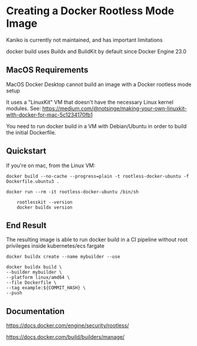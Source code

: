 # Creating a Docker Rootless Mode Image

Kaniko is currently not maintained, and has important limitations

docker build uses Buildx and BuildKit by default since Docker Engine 23.0

## MacOS Requirements

MacOS Docker Desktop cannot build an image with a Docker rootless mode setup

It uses a "LinuxKit" VM that doesn't have the necessary Linux kernel modules. See: https://medium.com/@notsinge/making-your-own-linuxkit-with-docker-for-mac-5c1234170fb1 

You need to run docker build in a VM with Debian/Ubuntu in order to build the initial Dockerfile.

## Quickstart

If you're on mac, from the Linux VM:

```
docker build --no-cache --progress=plain -t rootless-docker-ubuntu -f Dockerfile.ubuntu3 .

docker run --rm -it rootless-docker-ubuntu /bin/sh

    rootlesskit --version
    docker buildx version
```

## End Result

The resulting image is able to run docker build in a CI pipeline without root privileges inside kubernetes/ecs fargate
```
docker buildx create --name mybuilder --use

docker buildx build \
--builder mybuilder \
--platform linux/amd64 \
--file Dockerfile \
--tag example:${COMMIT_HASH} \
--push
```

## Documentation

https://docs.docker.com/engine/security/rootless/

https://docs.docker.com/build/builders/manage/